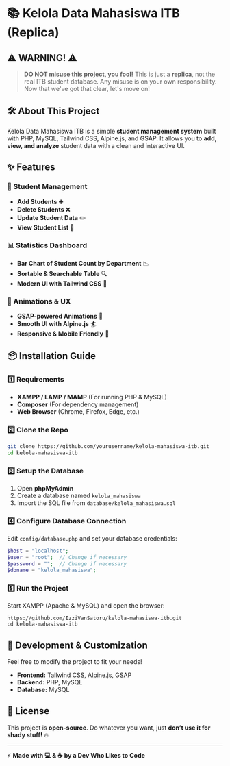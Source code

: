 # 📚 Kelola Data Mahasiswa ITB (Replica)

## ⚠️ WARNING! ⚠️
> **DO NOT misuse this project, you fool!** This is just a **replica**, not the real ITB student database. Any misuse is on your own responsibility. Now that we've got that clear, let's move on!

## 🛠️ About This Project
Kelola Data Mahasiswa ITB is a simple **student management system** built with PHP, MySQL, Tailwind CSS, Alpine.js, and GSAP. It allows you to **add, view, and analyze** student data with a clean and interactive UI.

## ✨ Features

### 🏫 Student Management
- **Add Students** ➕
- **Delete Students** ❌
- **Update Student Data** ✏️
- **View Student List** 📜

### 📊 Statistics Dashboard
- **Bar Chart of Student Count by Department** 📉
- **Sortable & Searchable Table** 🔍
- **Modern UI with Tailwind CSS** 🎨

### 🚀 Animations & UX
- **GSAP-powered Animations** 🌊
- **Smooth UI with Alpine.js** 🏄
- **Responsive & Mobile Friendly** 📱

## 📦 Installation Guide

### 1️⃣ Requirements
- **XAMPP / LAMP / MAMP** (For running PHP & MySQL)
- **Composer** (For dependency management)
- **Web Browser** (Chrome, Firefox, Edge, etc.)

### 2️⃣ Clone the Repo
```bash
git clone https://github.com/yourusername/kelola-mahasiswa-itb.git
cd kelola-mahasiswa-itb
```

### 3️⃣ Setup the Database
1. Open **phpMyAdmin**
2. Create a database named `kelola_mahasiswa`
3. Import the SQL file from `database/kelola_mahasiswa.sql`

### 4️⃣ Configure Database Connection
Edit `config/database.php` and set your database credentials:
```php
$host = "localhost";
$user = "root";  // Change if necessary
$password = "";  // Change if necessary
$dbname = "kelola_mahasiswa";
```

### 5️⃣ Run the Project
Start XAMPP (Apache & MySQL) and open the browser:
```
https://github.com/IzziVanSatoru/kelola-mahasiswa-itb.git
cd kelola-mahasiswa-itb
```

## 🤖 Development & Customization
Feel free to modify the project to fit your needs!
- **Frontend:** Tailwind CSS, Alpine.js, GSAP
- **Backend:** PHP, MySQL
- **Database:** MySQL

## 📜 License
This project is **open-source**. Do whatever you want, just **don’t use it for shady stuff!** 🔥

---

⚡ **Made with 💻 & ☕ by a Dev Who Likes to Code**

